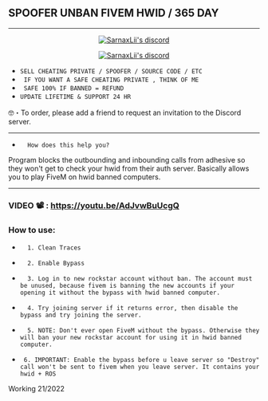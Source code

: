 ## SPOOFER UNBAN FIVEM HWID / 365 DAY

***
  <p align="center">
    <a href="https://discord.com/users/943374631644045363">
        <img title="Sarnax discord" alt="SarnaxLii's discord" src="https://discord.c99.nl/widget/theme-3/943374631644045363.png"/>
    </a>
</p>

<p align="center">
    <a href="https://discord.gg/Ee4re4RsZe">
        <img title="Sarnax discord" alt="SarnaxLii's discord" src="https://discordapp.com/api/guilds/928580076633739274/widget.png?style=banner2"/>
    </a>
</p>

* ` SELL CHEATING PRIVATE / SPOOFER / SOURCE CODE / ETC `
* ` IF YOU WANT A SAFE CHEATING PRIVATE , THINK OF ME`
* ` SAFE 100% IF BANNED = REFUND`
* ` UPDATE LIFETIME & SUPPORT 24 HR `

🤓・To order, please add a friend to request an invitation to the Discord server.

***


* `  How does this help you?`

Program blocks the outbounding and inbounding calls from adhesive so they won't get to check your hwid from their auth server. Basically allows you to play FiveM on hwid banned computers.

***

### VIDEO 📽 : https://youtu.be/AdJvwBuUcgQ


### How to use:

* `  1. Clean Traces`

* `  2. Enable Bypass`

* `  3. Log in to new rockstar account without ban. The account must be unused, because fivem is banning the new accounts if your opening it without the bypass with hwid banned computer.`

* `  4. Try joining server if it returns error, then disable the bypass and try joining the server.`

* `  5. NOTE: Don't ever open FiveM without the bypass. Otherwise they will ban your new rockstar account for using it in hwid banned computer.`

* `  6. IMPORTANT: Enable the bypass before u leave server so "Destroy" call won't be sent to fivem when you leave server. It contains your hwid + ROS `


Working 21/2022

